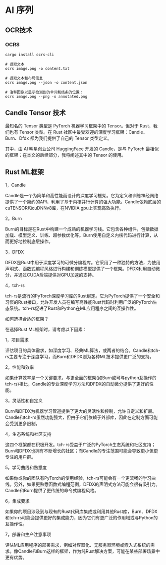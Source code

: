 # AI 序列


## OCR技术

### OCRS

```shell
cargo install ocrs-cli

# 提取文本
ocrs image.png -o content.txt

# 提取文本和布局信息
ocrs image.png --json -o content.json

# 注释图像以显示检测到的单词和线条的位置：
ocrs image.png --png -o annotated.png
```


## Candle Tensor 技术

最知名的 Tensor 类型是 PyTorch 机器学习框架中的 Tensor。但对于 Rust，我们也有 Tensor 类型。在 Rust 社区中最受欢迎的深度学习框架：Candle、Burn、Dfdx 都为我们提供了自己的 Tensor 类型定义。

其中，由 AI 明星创业公司 HuggingFace 开发的 Candle，是与 PyTorch 最相似的框架；在本文的后续部分，我将阐述其中的 Tensor 的使用。


## Rust ML框架

1，Candle

Candle是一个为简单和高性能而设计的深度学习框架。它为定义和训练神经网络提供了一个简约的API，利用了基于内核并行计算的强大功能。Candle依赖底层的cuTENSOR和cuDNNv8库，在NVIDIA gpu上实现高效执行。

2，Burn

Burn的目标是在Rust中构建一个成熟的机器学习栈。它包含各种组件，包括数据加载、模型定义、训练、超参数优化等。Burn使用自定义内核代码进行计算，从而更好地控制底层操作。

3，DFDX

DFDX是Rust中用于深度学习的可微分编程库。它采用了一种独特的方法，为使用声明式、函数式编程风格进行构建和训练模型提供了一个框架。DFDX利用自动微分，并通过CUDA后端提供对GPU加速的支持。

4，tch-rs

tch-rs是流行的PyTorch深度学习库的Rust绑定。它为PyTorch提供了一个安全和习惯的Rust接口，允许开发人员在编写高性能Rust代码时利用广泛的PyTorch生态系统。tch-rs促进了Rust和Python在ML应用程序之间的互操作性。


如何选择合适的框架？

在选择Rust ML框架时，请考虑以下因素：

1，项目需求

评估项目的具体需求，如深度学习、经典ML算法，或两者的结合。Candle和tch-rs主要专注于深度学习，而Burn和DFDX则为各种ML技术提供更广泛的支持。

2，性能和效率

如果计算效率是一个关键要求，与更全面的框架(如Burn或可与python互操作的tch-rs)相比，Candle的专业深度学习方法和DFDX的自动微分提供了更好的性能。

3，灵活性和自定义

Burn和DFDX为机器学习管道提供了更大的灵活性和控制，允许自定义和扩展。Candle和tch-rs虽然功能强大，但由于它们依赖于外部库，因此在定制方面可能会受到更多限制。

4，生态系统和社区支持

这四个框架都在积极开发。tch-rs受益于广泛的PyTorch生态系统和社区支持；Burn和DFDX也拥有不断增长的社区；而Candle的专注范围可能会导致更小但更专注的用户群。

5，学习曲线和熟悉度

如果你或你的团队有PyTorch的使用经验，tch-rs可能会有一个更流畅的学习曲线。另外，如果更熟悉函数式编程范例，DFDX的声明式方法可能会很有吸引力。Candle和Burn提供了更传统的命令式编程风格。

6，集成要求

如果你的项目涉及到与现有的Rust代码库集成或利用其他Rust库，Burn、DFDX和tch-rs可能会提供更好的集成能力，因为它们有更广泛的作用域或与Python的互操作性。

7，部署和生产注意事项

评估ML应用程序的部署需求，例如对容器化、无服务器环境或嵌入式系统的需求。像Candle和Burn这样的框架，作为纯Rust解决方案，可能在某些部署场景中更有优势。
